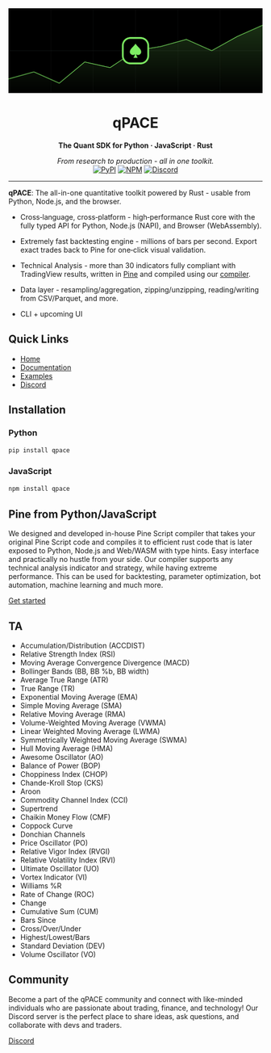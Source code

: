 <div align="center">
  <img src="static/banner.svg" alt="qPACE banner" />
  <h1>qPACE</h1>
  <p><strong>The Quant SDK for Python&nbsp;·&nbsp;JavaScript&nbsp;·&nbsp;Rust</strong></p>
  <em>From research to production - all in one toolkit.</em>
  <br/>
  <a href="https://pypi.org/project/qpace/"><img src="https://img.shields.io/pypi/v/qpace?color=blue&label=pypi" alt="PyPI"></a>
  <a href="https://www.npmjs.com/package/qpace"><img src="https://img.shields.io/npm/v/qpace?color=red&label=npm" alt="NPM"></a>
  <a href="https://qpace.dev/discord"><img src="https://cdn.nersent.com/public/badges/discord.svg" alt="Discord"></a>
  <br/>
</div>

---

**qPACE**: The all-in-one quantitative toolkit powered by Rust - usable from Python, Node.js, and the browser.

- Cross‑language, cross‑platform - high‑performance Rust core with the fully typed API for Python, Node.js (NAPI), and Browser (WebAssembly).

- Extremely fast backtesting engine - millions of bars per second. Export exact trades back to Pine for one‑click visual validation.

- Technical Analysis - more than 30 indicators fully compliant with TradingView results, written in [Pine](/content/ta.pine) and compiled using our [compiler](#pine-from-pythonjavascript).

- Data layer - resampling/aggregation, zipping/unzipping, reading/writing from CSV/Parquet, and more.

- CLI + upcoming UI

## Quick Links

- [Home](https://qpace.dev)
- [Documentation](/DOCS.md)
- [Examples](/https://github.com/nersent/qpace-examples)
- [Discord](https://qpace.dev/discord)

## Installation

### Python

```bash
pip install qpace
```

### JavaScript

```bash
npm install qpace
```

## Pine from Python/JavaScript

We designed and developed in-house Pine Script compiler that takes your original Pine Script code and compiles it to efficient rust code that is later exposed to Python, Node.js and Web/WASM with type hints. Easy interface and practically no hustle from your side. Our compiler supports any technical analysis indicator and strategy, while having extreme performance. This can be used for backtesting, parameter optimization, bot automation, machine learning and much more.

[Get started](https://qpace.dev)

## TA

- Accumulation/Distribution (ACCDIST)
- Relative Strength Index (RSI)
- Moving Average Convergence Divergence (MACD)
- Bollinger Bands (BB, BB %b, BB width)
- Average True Range (ATR)
- True Range (TR)
- Exponential Moving Average (EMA)
- Simple Moving Average (SMA)
- Relative Moving Average (RMA)
- Volume-Weighted Moving Average (VWMA)
- Linear Weighted Moving Average (LWMA)
- Symmetrically Weighted Moving Average (SWMA)
- Hull Moving Average (HMA)
- Awesome Oscillator (AO)
- Balance of Power (BOP)
- Choppiness Index (CHOP)
- Chande-Kroll Stop (CKS)
- Aroon
- Commodity Channel Index (CCI)
- Supertrend
- Chaikin Money Flow (CMF)
- Coppock Curve
- Donchian Channels
- Price Oscillator (PO)
- Relative Vigor Index (RVGI)
- Relative Volatility Index (RVI)
- Ultimate Oscillator (UO)
- Vortex Indicator (VI)
- Williams %R
- Rate of Change (ROC)
- Change
- Cumulative Sum (CUM)
- Bars Since
- Cross/Over/Under
- Highest/Lowest/Bars
- Standard Deviation (DEV)
- Volume Oscillator (VO)

## Community

Become a part of the qPACE community and connect with like-minded individuals who are passionate about trading, finance, and technology! Our Discord server is the perfect place to share ideas, ask questions, and collaborate with devs and traders.

[Discord](https://qpace.dev/discord)
